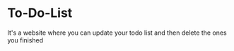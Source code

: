 # To-Do-List
It's a website where you can update your todo list and then delete the ones you finished
